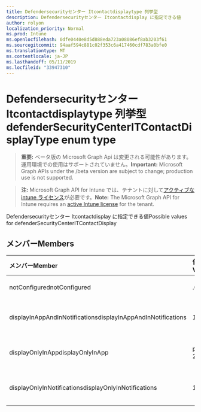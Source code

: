 ```yaml
---
title: Defendersecurityセンター Itcontactdisplaytype 列挙型
description: Defendersecurityセンター Itcontactdisplay に指定できる値
author: rolyon
localization_priority: Normal
ms.prod: Intune
ms.openlocfilehash: 0dfe0440e8d5d888eda723a08086ef8ab3203f61
ms.sourcegitcommit: 94aaf594c881c02f353c6a417460cdf783a0bfe0
ms.translationtype: MT
ms.contentlocale: ja-JP
ms.lasthandoff: 05/11/2019
ms.locfileid: "33947310"
---
```

# <a name="defendersecuritycenteritcontactdisplaytype-enum-type"></a><span data-ttu-id="76761-103">Defendersecurityセンター Itcontactdisplaytype 列挙型</span><span class="sxs-lookup"><span data-stu-id="76761-103">defenderSecurityCenterITContactDisplayType enum type</span></span>

> <span data-ttu-id="76761-104">**重要:** ベータ版の Microsoft Graph Api は変更される可能性があります。運用環境での使用はサポートされていません。</span><span class="sxs-lookup"><span data-stu-id="76761-104">**Important:** Microsoft Graph APIs under the /beta version are subject to change; production use is not supported.</span></span>

> <span data-ttu-id="76761-105">**注:** Microsoft Graph API for Intune では、テナントに対して[アクティブな intune ライセンス](https://go.microsoft.com/fwlink/?linkid=839381)が必要です。</span><span class="sxs-lookup"><span data-stu-id="76761-105">**Note:** The Microsoft Graph API for Intune requires an [active Intune license](https://go.microsoft.com/fwlink/?linkid=839381) for the tenant.</span></span>

<span data-ttu-id="76761-106">Defendersecurityセンター Itcontactdisplay に指定できる値</span><span class="sxs-lookup"><span data-stu-id="76761-106">Possible values for defenderSecurityCenterITContactDisplay</span></span>

## <a name="members"></a><span data-ttu-id="76761-107">メンバー</span><span class="sxs-lookup"><span data-stu-id="76761-107">Members</span></span>
|<span data-ttu-id="76761-108">メンバー</span><span class="sxs-lookup"><span data-stu-id="76761-108">Member</span></span>|<span data-ttu-id="76761-109">値</span><span class="sxs-lookup"><span data-stu-id="76761-109">Value</span></span>|<span data-ttu-id="76761-110">説明</span><span class="sxs-lookup"><span data-stu-id="76761-110">Description</span></span>|
|:---|:---|:---|
|<span data-ttu-id="76761-111">notConfigured</span><span class="sxs-lookup"><span data-stu-id="76761-111">notConfigured</span></span>|<span data-ttu-id="76761-112">.0</span><span class="sxs-lookup"><span data-stu-id="76761-112">0</span></span>|<span data-ttu-id="76761-113">Not Configured</span><span class="sxs-lookup"><span data-stu-id="76761-113">Not Configured</span></span>|
|<span data-ttu-id="76761-114">displayInAppAndInNotifications</span><span class="sxs-lookup"><span data-stu-id="76761-114">displayInAppAndInNotifications</span></span>|<span data-ttu-id="76761-115">1-d</span><span class="sxs-lookup"><span data-stu-id="76761-115">1</span></span>|<span data-ttu-id="76761-116">アプリと通知に表示</span><span class="sxs-lookup"><span data-stu-id="76761-116">Display in app and in notifications</span></span>|
|<span data-ttu-id="76761-117">displayOnlyInApp</span><span class="sxs-lookup"><span data-stu-id="76761-117">displayOnlyInApp</span></span>|<span data-ttu-id="76761-118">pbm-2</span><span class="sxs-lookup"><span data-stu-id="76761-118">2</span></span>|<span data-ttu-id="76761-119">アプリにのみ表示する</span><span class="sxs-lookup"><span data-stu-id="76761-119">Display only in app</span></span>|
|<span data-ttu-id="76761-120">displayOnlyInNotifications</span><span class="sxs-lookup"><span data-stu-id="76761-120">displayOnlyInNotifications</span></span>|<span data-ttu-id="76761-121">1/3</span><span class="sxs-lookup"><span data-stu-id="76761-121">3</span></span>|<span data-ttu-id="76761-122">通知にのみ表示する</span><span class="sxs-lookup"><span data-stu-id="76761-122">Display only in notifications</span></span>|




